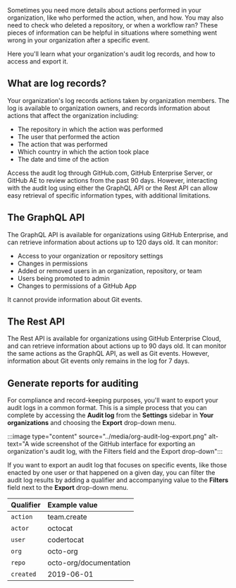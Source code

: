 <!--Manage sensitive data and security policies in GitHub-->

Sometimes you need more details about actions performed in your organization, like who performed the action, when, and how. You may also need to check who deleted a repository, or when a workflow ran? These pieces of information can be helpful in situations where something went wrong in your organization after a specific event.

Here you'll learn what your organization's audit log records, and how to access and export it.

## What are log records?

Your organization's log records actions taken by organization members. The log is available to organization owners, and records information about actions that affect the organization including:

- The repository in which the action was performed
- The user that performed the action
- The action that was performed
- Which country in which the action took place
- The date and time of the action

Access the audit log through GitHub.com, GitHub Enterprise Server, or GitHub AE to review actions from the past 90 days. However, interacting with the audit log using either the GraphQL API or the Rest API can allow easy retrieval of specific information types, with additional limitations.

## The GraphQL API

The GraphQL API is available for organizations using GitHub Enterprise, and can retrieve information about actions up to 120 days old. It can monitor:

- Access to your organization or repository settings
- Changes in permissions
- Added or removed users in an organization, repository, or team
- Users being promoted to admin
- Changes to permissions of a GitHub App

It cannot provide information about Git events.

## The Rest API

The Rest API is available for organizations using GitHub Enterprise Cloud, and can retrieve information about actions up to 90 days old. It can monitor the same actions as the GraphQL API, as well as Git events. However, information about Git events only remains in the log for 7 days.

## Generate reports for auditing

For compliance and record-keeping purposes, you'll want to export your audit logs in a common format. This is a simple process that you can complete by accessing the **Audit log** from the **Settings** sidebar in **Your organizations** and choosing the **Export** drop-down menu.

:::image type="content" source="../media/org-audit-log-export.png" alt-text="A wide screenshot of the GitHub interface for exporting an organization's audit log, with the Filters field and the Export drop-down":::

If you want to export an audit log that focuses on specific events, like those enacted by one user or that happened on a given day, you can filter the audit log results by adding a qualifier and accompanying value to the **Filters** field next to the **Export** drop-down menu. 

| Qualifier | Example value          |
| :-------- | :--------------------- |
| `action`  | team.create            |
| `actor`   | octocat                |
| `user`    | codertocat             |
| `org`     | octo-org               |
| `repo`    | octo-org/documentation |
| `created` | 2019-06-01             |
